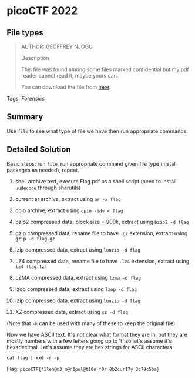 # picoCTF 2022
## File types

> AUTHOR: GEOFFREY NJOGU
>
> Description
>
> This file was found among some files marked confidential but my pdf reader cannot read it, maybe yours can.
>
> You can download the file from [here](https://github.com/03npan/ctf-write-ups/blob/main/picoctf-2022/forensics/file_types/Flag.pdf).

Tags: *Forensics*

## Summary

Use `file` to see what type of file we have then run appropriate commands.

## Detailed Solution

Basic steps: run `file`, run appropriate command given file type (install packages as needed), repeat.

1) shell archive text, execute Flag.pdf as a shell script (need to install `uudecode` through sharutils)

2) current ar archive, extract using `ar -x flag`

3) cpio archive, extract using `cpio -idv < flag`

4) bzip2 compressed data, block size = 900k, extract using `bzip2 -d flag`

5) gzip compressed data, rename file to have `.gz` extension, extract using `gzip -d flag.gz`

6) lzip compressed data, extract using `lunzip -d flag`

7) LZ4 compressed data, rename file to have `.lz4` extension, extract using `lz4 flag.lz4`

8) LZMA compressed data, extract using `lzma -d flag`

9) lzop compressed data, extract using `lzop -d flag`

10) lzip compressed data, extract using `lunzip -d flag`

11) XZ compressed data, extract using `xz -d flag`

(Note that `-k` can be used with many of these to keep the original file)

Now we have ASCII text. It's not clear what format they are in, but they are mostly numbers with a few letters going up to 'f' so let's assume it's hexadecimal. Let's assume they are hex strings for ASCII characters.

`cat flag | xxd -r -p`

Flag: `picoCTF{f1len@m3_m@n1pul@t10n_f0r_0b2cur17y_3c79c5ba}`